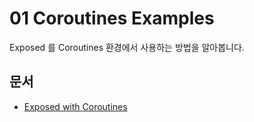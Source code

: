 # 01 Coroutines Examples

Exposed 를 Coroutines 환경에서 사용하는 방법을 알아봅니다.

## 문서

- [Exposed with Coroutines](https://debop.notion.site/Exposed-with-Coroutines-1c32744526b080298028e39a7a16c29a)
